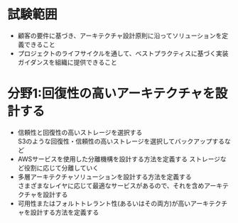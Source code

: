 # 試験範囲
- 顧客の要件に基づき、アーキテクチャ設計原則に沿ってソリューションを定義できること
- プロジェクトのライフサイクルを通して、ベストプラクティスに基づく実装ガイダンスを組織に提供できること

# 分野1:回復性の高いアーキテクチャを設計する
- 信頼性と回復性の高いストレージを選択する  
S3のような回復性・信頼性の高いストレージを選択してバックアップするなど
- AWSサービスを使用した分離機構を設計する方法を定義する 
ストレージなど役割に応じて分離していく
- 多層アーキテクチャソリューションを設計する方法を定義する  
さまざまなレイヤに応じて最適なサービスがあるので、それを含めアーキテクチャを設計する
- 可用性またはフォルトトレラント性(あるいはその両方)が高いアーキテクチャを設計する方法を定義する  

# 

